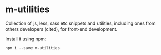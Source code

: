 # m-utilities

Collection of js, less, sass etc snippets and utilities, including ones from others developers (cited), for front-end development.

Install it using npm:

```
npm i --save m-utilities
```

